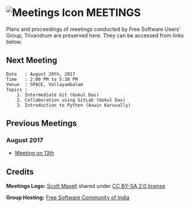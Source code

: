 # ![Meetings Icon](https://farm3.staticflickr.com/2161/2181400330_bb5a34e3bf_q.jpg) MEETINGS 

Plans and proceedings of meetings conducted by Free Software Users' Group, Trivandrum are
preserved here. They can be accessed from links below.

## Next Meeting
```
Date   : August 20th, 2017
Time   : 2:00 PM to 5:30 PM
Venue  : SPACE, Vellayambalam
Topics :
    1. Intermediate Git (Gokul Das)
    2. Collaboration using GitLab (Gokul Das)
    3. Introduction to Python (Aswin Karuvally)
```

## Previous Meetings

### August 2017
- [Meeting on 13th](2017-08-13.md)

## Credits
**Meetings Logo:** [Scott Maxell](https://thegoldguys.blogspot.in/) shared under
[CC BY-SA 2.0 license](https://creativecommons.org/licenses/by-sa/2.0/)

**Group Hosting:** [Free Software Community of India](http://fsci.org.in/)

